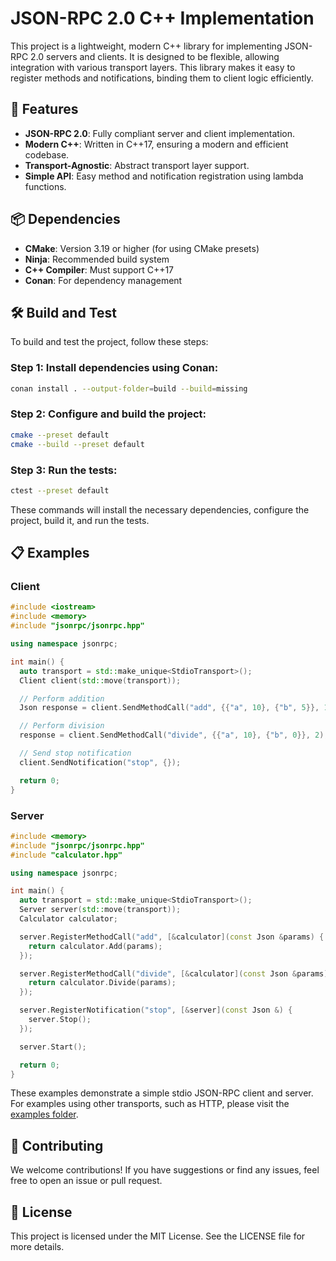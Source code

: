 # JSON-RPC 2.0 C++ Implementation

This project is a lightweight, modern C++ library for implementing JSON-RPC 2.0 servers and clients. It is designed to be flexible, allowing integration with various transport layers. This library makes it easy to register methods and notifications, binding them to client logic efficiently.

## 🚀 Features

- **JSON-RPC 2.0**: Fully compliant server and client implementation.
- **Modern C++**: Written in C++17, ensuring a modern and efficient codebase.
- **Transport-Agnostic**: Abstract transport layer support.
- **Simple API**: Easy method and notification registration using lambda functions.

## 📦 Dependencies

- **CMake**: Version 3.19 or higher (for using CMake presets)
- **Ninja**: Recommended build system
- **C++ Compiler**: Must support C++17
- **Conan**: For dependency management

## 🛠 Build and Test

To build and test the project, follow these steps:

### Step 1: Install dependencies using Conan:

```bash
conan install . --output-folder=build --build=missing
```

### Step 2: Configure and build the project:

```bash
cmake --preset default
cmake --build --preset default
```

### Step 3: Run the tests:

```bash
ctest --preset default
```

These commands will install the necessary dependencies, configure the project, build it, and run the tests.

## 📋 Examples

### Client

```cpp
#include <iostream>
#include <memory>
#include "jsonrpc/jsonrpc.hpp"

using namespace jsonrpc;

int main() {
  auto transport = std::make_unique<StdioTransport>();
  Client client(std::move(transport));

  // Perform addition
  Json response = client.SendMethodCall("add", {{"a", 10}, {"b", 5}}, 1);

  // Perform division
  response = client.SendMethodCall("divide", {{"a", 10}, {"b", 0}}, 2);

  // Send stop notification
  client.SendNotification("stop", {});

  return 0;
}
```

### Server

```cpp
#include <memory>
#include "jsonrpc/jsonrpc.hpp"
#include "calculator.hpp"

using namespace jsonrpc;

int main() {
  auto transport = std::make_unique<StdioTransport>();
  Server server(std::move(transport));
  Calculator calculator;

  server.RegisterMethodCall("add", [&calculator](const Json &params) {
    return calculator.Add(params);
  });

  server.RegisterMethodCall("divide", [&calculator](const Json &params) {
    return calculator.Divide(params);
  });

  server.RegisterNotification("stop", [&server](const Json &) {
    server.Stop();
  });

  server.Start();

  return 0;
}
```

These examples demonstrate a simple stdio JSON-RPC client and server. For examples using other transports, such as HTTP, please visit the [examples folder](https://github.com/hankhsu1996/json-rpc-2.0/tree/main/examples).

## 🤝 Contributing

We welcome contributions! If you have suggestions or find any issues, feel free to open an issue or pull request.

## 📄 License

This project is licensed under the MIT License. See the LICENSE file for more details.
